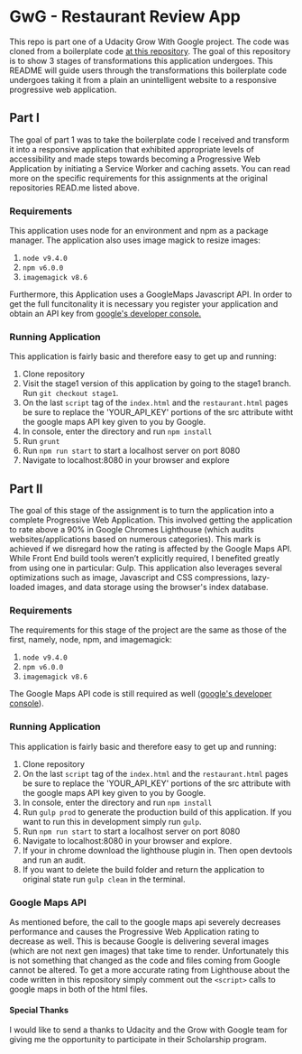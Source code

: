 # GwG - Restaurant Review App
This repo is part one of a Udacity Grow With Google project. The code was cloned from a boilerplate code [at this repository](https://github.com/udacity/mws-restaurant-stage-1). The goal of this repository is to show 3 stages of transformations this application undergoes. This README will guide users through the transformations this boilerplate code undergoes taking it from a plain an unintelligent website to a responsive progressive web application.

## Part I
The goal of part 1 was to take the boilerplate code I received and transform it into a responsive application that exhibited appropriate levels of accessibility and made steps towards becoming a Progressive Web Application by initiating a Service Worker and caching assets. You can read more on the specific requirements for this assignments at the original repositories READ.me listed above.

### Requirements
This application uses node for an environment and npm as a package manager. The application also uses image magick to resize images:
1. `node v9.4.0`
2. `npm v6.0.0`
3. `imagemagick v8.6`

Furthermore, this Application uses a GoogleMaps Javascript API. In order to get the full funcitonality it is necessary you register your application and obtain an API key from [google's developer console.](https://console.developers.google.com/project?pli=1)


### Running Application
This application is fairly basic and therefore easy to get up and running:
1. Clone repository
2. Visit the stage1 version of this application by going to the stage1 branch. Run `git checkout stage1`.
3. On the last `script` tag of the `index.html` and the `restaurant.html` pages be sure to replace the 'YOUR_API_KEY' portions of the src attribute witht the google maps API key given to you by Google.
4. In console, enter the directory and run `npm install`
5. Run `grunt`
6. Run `npm run start` to start a localhost server on port 8080
7. Navigate to localhost:8080 in your browser and explore


## Part II
The goal of this stage of the assignment is to turn the application into a complete Progressive Web Application. This involved getting the application to rate above a 90% in Google Chromes Lighthouse (which audits websites/applications based on numerous categories). This mark is achieved if we disregard how the rating is affected by the Google Maps API. 
While Front End build tools weren’t explicitly required, I benefited greatly from using one in particular: Gulp. This application also leverages several optimizations such as image, Javascript and CSS compressions, lazy-loaded images, and data storage using the browser's index database.

### Requirements
The requirements for this stage of the project are the same as those of the first, namely, node, npm, and imagemagick:
1. `node v9.4.0`
2. `npm v6.0.0`
3. `imagemagick v8.6`

The Google Maps API code is still required as well ([google's developer console](https://console.developers.google.com/project?pli=1)).

### Running Application
This application is fairly basic and therefore easy to get up and running:
1. Clone repository
2. On the last `script` tag of the `index.html` and the `restaurant.html` pages be sure to replace the 'YOUR_API_KEY' portions of the src attribute with the google maps API key given to you by Google.
3. In console, enter the directory and run `npm install`
4. Run `gulp prod` to generate the production build of this application. If you want to run this in development simply run `gulp`.
5. Run `npm run start` to start a localhost server on port 8080
6. Navigate to localhost:8080 in your browser and explore.
7. If your in chrome download the lighthouse plugin in. Then open devtools and run an audit.
8. If you want to delete the build folder and return the application to original state run `gulp clean` in the terminal.

### Google Maps API
As mentioned before, the call to the google maps api severely decreases performance and causes the Progressive Web Application rating to decrease as well. This is because Google is delivering several images (which are not next gen images) that take time to render. Unfortunately this is not something that changed as the code and files coming from Google cannot be altered. To get a more accurate rating from Lighthouse about the code written in this repository simply comment out the `<script>` calls to google maps in both of the html files.

#### Special Thanks
I would like to send a thanks to Udacity and the Grow with Google team for giving me the opportunity to participate in their Scholarship program.

